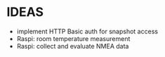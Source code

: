 # IDEAS

 - implement HTTP Basic auth for snapshot access
 - Raspi: room temperature measurement
 - Raspi: collect and evaluate NMEA data

